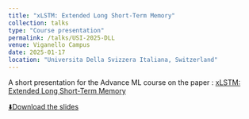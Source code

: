 ```yaml
---
title: "xLSTM: Extended Long Short-Term Memory"
collection: talks
type: "Course presentation"
permalink: /talks/USI-2025-DLL
venue: Viganello Campus
date: 2025-01-17
location: "Universita Della Svizzera Italiana, Switzerland"
---
```


A short presentation for the Advance ML course on the paper : [xLSTM: Extended Long Short-Term Memory](https://openreview.net/forum?id=ARAxPPIAhq&noteId=gra7vHnb0q)

[⬇️Download the slides](/anubhabbiswas.github.io/files/DLL.pdf)